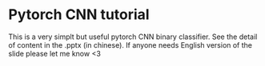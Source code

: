 # Pytorch CNN tutorial
This is a very simplt but useful pytorch CNN binary classifier.
See the detail of content in the .pptx (in chinese). If anyone needs English version
of the slide please let me know <3